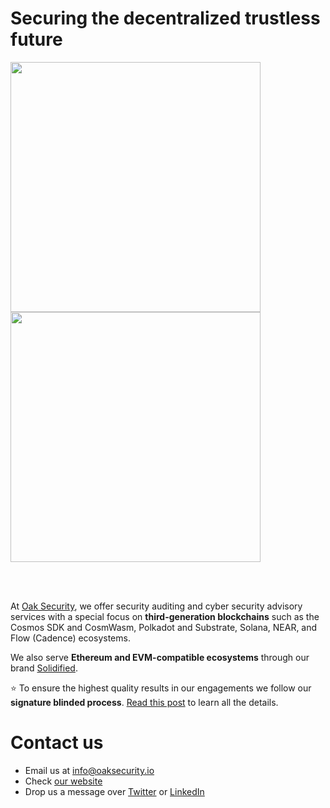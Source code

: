 # Securing the decentralized trustless future
<img align=left src="https://github.com/oak-security/resources/blob/main/oak-logo/oak-logo-color-for-white-background/oak-logo-color-01.png#gh-light-mode-only" width="400">
<img src="https://github.com/oak-security/resources/blob/main/oak-logo/oak-logo-white-for-other-backgrounds/oak-logo-white-01.jpg#gh-dark-mode-only" width="400">

</br></br>

At [Oak Security](https://www.oaksecurity.io/), we offer security auditing and cyber security advisory services with a special focus on **third-generation blockchains** such as the Cosmos SDK and CosmWasm, Polkadot and Substrate, Solana, NEAR, and Flow (Cadence) ecosystems. 

We also serve **Ethereum and EVM-compatible ecosystems** through our brand [Solidified](https://www.solidified.io/).

:star: To ensure the highest quality results in our engagements we follow our **signature blinded process**. [Read this post](https://medium.com/oak-security/there-is-no-perfect-methodology-our-unique-multi-layered-approach-to-security-audits-15e6a9fc7c0f) to learn all the details.

# Contact us

- Email us at [info@oaksecurity.io](mailto:info@oaksecurity.io)
- Check [our website](https://www.oaksecurity.io/)
- Drop us a message over [Twitter](https://twitter.com/SecurityOak) or [LinkedIn](https://www.linkedin.com/company/oaksecurity)
